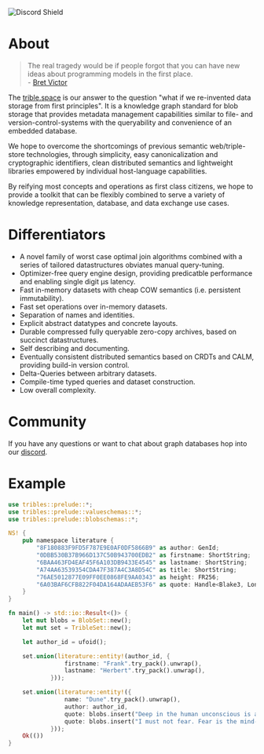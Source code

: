 ![Discord Shield](https://discordapp.com/api/guilds/795317845181464651/widget.png?style=shield)

# About

> The real tragedy would be if people forgot that you can have new ideas about programming models in the first place. <br/> - [Bret Victor](https://worrydream.com/dbx/)

The [trible.space](https://trible.space) is our answer to the question "what if we re-invented data storage from first principles".
It is a knowledge graph standard for blob storage that provides metadata management capabilities similar to file- and version-control-systems
with the queryability and convenience of an embedded database.

We hope to overcome the shortcomings of previous semantic web/triple-store technologies, through simplicity, easy canonicalization and cryptographic identifiers, clean distributed semantics and lightweight libraries empowered by individual host-language capabilities.

By reifying most concepts and operations as first class citizens, we hope to provide a toolkit that can be flexibly combined to serve a variety of knowledge representation, database, and data exchange use cases.

# Differentiators

- A novel family of worst case optimal join algorithms combined with a series of tailored datastructures obviates manual query-tuning.
- Optimizer-free query engine design, providing predicatble performance and enabling single digit μs latency.
- Fast in-memory datasets with cheap COW semantics (i.e. persistent immutability).
- Fast set operations over in-memory datasets.
- Separation of names and identities.
- Explicit abstract datatypes and concrete layouts.
- Durable compressed fully queryable zero-copy archives, based on succinct datastructures.
- Self describing and documenting.
- Eventually consistent distributed semantics based on CRDTs and CALM,
providing build-in version control.
- Delta-Queries between arbitrary datasets.
- Compile-time typed queries and dataset construction.
- Low overall complexity.

# Community

If you have any questions or want to chat about graph databases hop into our [discord](https://discord.gg/v7AezPywZS).

# Example

```rust
use tribles::prelude::*;
use tribles::prelude::valueschemas::*;
use tribles::prelude::blobschemas::*;

NS! {
    pub namespace literature {
        "8F180883F9FD5F787E9E0AF0DF5866B9" as author: GenId;
        "0DBB530B37B966D137C50B943700EDB2" as firstname: ShortString;
        "6BAA463FD4EAF45F6A103DB9433E4545" as lastname: ShortString;
        "A74AA63539354CDA47F387A4C3A8D54C" as title: ShortString;
        "76AE5012877E09FF0EE0868FE9AA0343" as height: FR256;
        "6A03BAF6CFB822F04DA164ADAAEB53F6" as quote: Handle<Blake3, LongString>;
    }
}

fn main() -> std::io::Result<()> {
    let mut blobs = BlobSet::new();
    let mut set = TribleSet::new();

    let author_id = ufoid();

    set.union(literature::entity!(author_id, {
                firstname: "Frank".try_pack().unwrap(),
                lastname: "Herbert".try_pack().unwrap(),
            }));

    set.union(literature::entity!({
                name: "Dune".try_pack().unwrap(),
                author: author_id,
                quote: blobs.insert("Deep in the human unconscious is a pervasive need for a logical universe that makes sense. But the real universe is always one step beyond logic.".pack()),
                quote: blobs.insert("I must not fear. Fear is the mind-killer. Fear is the little-death that brings total obliteration. I will face my fear. I will permit it to pass over me and through me. And when it has gone past I will turn the inner eye to see its path. Where the fear has gone there will be nothing. Only I will remain.".pack())
            }));
    Ok(())
}
```